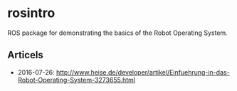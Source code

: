 # rosintro
ROS package for demonstrating the basics of the Robot Operating System.

## Articels
* 2016-07-26: http://www.heise.de/developer/artikel/Einfuehrung-in-das-Robot-Operating-System-3273655.html
